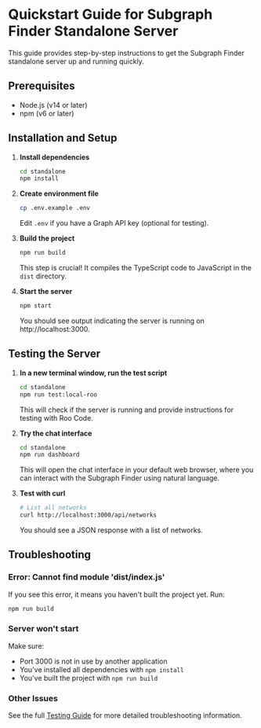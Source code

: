 # Quickstart Guide for Subgraph Finder Standalone Server

This guide provides step-by-step instructions to get the Subgraph Finder standalone server up and running quickly.

## Prerequisites

- Node.js (v14 or later)
- npm (v6 or later)

## Installation and Setup

1. **Install dependencies**

   ```bash
   cd standalone
   npm install
   ```

2. **Create environment file**

   ```bash
   cp .env.example .env
   ```

   Edit `.env` if you have a Graph API key (optional for testing).

3. **Build the project**

   ```bash
   npm run build
   ```

   This step is crucial! It compiles the TypeScript code to JavaScript in the `dist` directory.

4. **Start the server**

   ```bash
   npm start
   ```

   You should see output indicating the server is running on http://localhost:3000.

## Testing the Server

1. **In a new terminal window, run the test script**

   ```bash
   cd standalone
   npm run test:local-roo
   ```

   This will check if the server is running and provide instructions for testing with Roo Code.

2. **Try the chat interface**

   ```bash
   cd standalone
   npm run dashboard
   ```

   This will open the chat interface in your default web browser, where you can interact with the Subgraph Finder using natural language.

3. **Test with curl**

   ```bash
   # List all networks
   curl http://localhost:3000/api/networks
   ```

   You should see a JSON response with a list of networks.

## Troubleshooting

### Error: Cannot find module 'dist/index.js'

If you see this error, it means you haven't built the project yet. Run:

```bash
npm run build
```

### Server won't start

Make sure:
- Port 3000 is not in use by another application
- You've installed all dependencies with `npm install`
- You've built the project with `npm run build`

### Other Issues

See the full [Testing Guide](../TESTING.md) for more detailed troubleshooting information.
